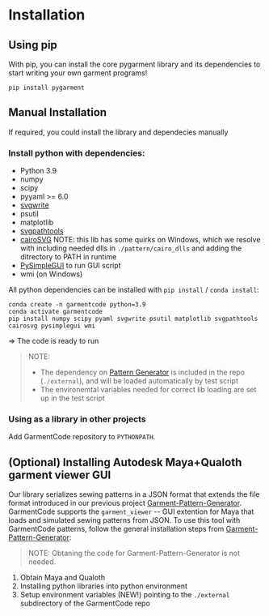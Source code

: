 # Installation

## Using pip

With pip, you can install the core pygarment library and its dependencies to start writing your own garment programs!

```
pip install pygarment
```

## Manual Installation

If required, you could install the library and dependecies manually

### Install python with dependencies:

* Python 3.9
* numpy
* scipy
* pyyaml >= 6.0
* [svgwrite](https://pypi.org/project/svgwrite/)
* psutil
* matplotlib
* [svgpathtools](https://github.com/mathandy/svgpathtools)
* [cairoSVG](https://cairosvg.org/)
    NOTE: this lib has some quirks on Windows, which we resolve with including needed dlls in `./pattern/cairo_dlls` and adding the ditrectory to PATH in runtime
* [PySimpleGUI](https://github.com/PySimpleGUI/PySimpleGUI) to run GUI script
* wmi (on Windows)

All python dependencies can be installed with `pip install` / `conda install`:

```
conda create -n garmentcode python=3.9
conda activate garmentcode
pip install numpy scipy pyaml svgwrite psutil matplotlib svgpathtools cairosvg pysimplegui wmi
```

=> The code is ready to run

> NOTE: 
> * The dependency on [Pattern Generator](https://github.com/maria-korosteleva/Garment-Pattern-Generator) is included in the repo (`./external`), and will be loaded automatically by test script
> * The environemtal variables needed for correct lib loading are set up in the test script

### Using as a library in other projects

Add GarmentCode repository to `PYTHONPATH`.

## (Optional) Installing Autodesk Maya+Qualoth garment viewer GUI

Our library serializes sewing patterns in a JSON format that extends the file format introduced in our previous project [Garment-Pattern-Generator](https://github.com/maria-korosteleva/Garment-Pattern-Generator/). GarmentCode supports the `garment_viewer` -- GUI extention for Maya that loads and simulated sewing patterns from JSON. To use this tool with GarmentCode patterns, follow the general installation steps from [Garment-Pattern-Generator](https://github.com/maria-korosteleva/Garment-Pattern-Generator/blob/master/docs/Installation.md): 

> NOTE: Obtaning the code for Garment-Pattern-Generator is not needed.

1. Obtain Maya and Qualoth
1. Installing python libraries into python environment
1. Setup environment variables (NEW!) pointing to the `./external` subdirectory of the GarmentCode repo

